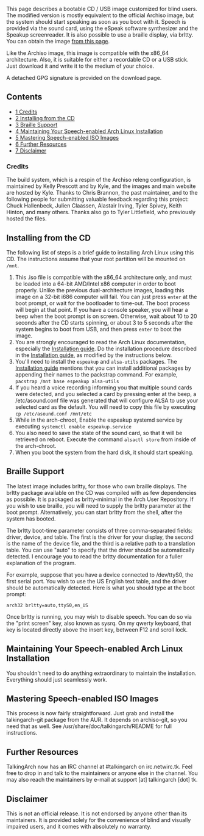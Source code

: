 This page describes a bootable CD / USB image customized for blind users. The modified version is mostly equivalent to the official Archiso image, but the system should start speaking as soon as you boot with it. Speech is provided via the sound card, using the eSpeak software synthesizer and the Speakup screenreader. It is also possible to use a braille display, via brltty. You can obtain the image [from this page](http://talkingarch.tk/).

Like the Archiso image, this image is compatible with the x86_64 architecture. Also, it is suitable for either a recordable CD or a USB stick. Just download it and write it to the medium of your choice.

A detached GPG signature is provided on the download page.

## Contents

*   [1 Credits](#Credits)
*   [2 Installing from the CD](#Installing_from_the_CD)
*   [3 Braille Support](#Braille_Support)
*   [4 Maintaining Your Speech-enabled Arch Linux Installation](#Maintaining_Your_Speech-enabled_Arch_Linux_Installation)
*   [5 Mastering Speech-enabled ISO Images](#Mastering_Speech-enabled_ISO_Images)
*   [6 Further Resources](#Further_Resources)
*   [7 Disclaimer](#Disclaimer)

### Credits

The build system, which is a respin of the Archiso releng configuration, is maintained by Kelly Prescott and by Kyle, and the images and main website are hosted by Kyle. Thanks to Chris Brannon, the past maintainer, and to the following people for submitting valuable feedback regarding this project: Chuck Hallenbeck, Julien Claassen, Alastair Irving, Tyler Spivey, Keith Hinton, and many others. Thanks also go to Tyler Littlefield, who previously hosted the files.

## Installing from the CD

The following list of steps is a brief guide to installing Arch Linux using this CD. The instructions assume that your root partition will be mounted on `/mnt`.

1.  This .iso file is compatible with the x86_64 architecture only, and must be loaded into a 64-bit AMD/Intel x86 computer in order to boot properly. Unlike the previous dual-architecture images, loading this image on a 32-bit i686 computer will fail. You can just press `enter` at the boot prompt, or wait for the bootloader to time-out. The boot process will begin at that point. If you have a console speaker, you will hear a beep when the boot prompt is on screen. Otherwise, wait about 10 to 20 seconds after the CD starts spinning, or about 3 to 5 seconds after the system begins to boot from USB, and then press `enter` to boot the image.
2.  You are strongly encouraged to read the Arch Linux documentation, especially the [Installation guide](/index.php/Installation_guide "Installation guide"). Do the installation procedure described in the [Installation guide](/index.php/Installation_guide "Installation guide"), as modified by the instructions below.
3.  You'll need to install the `espeakup` and `alsa-utils` packages. The [Installation guide](/index.php/Installation_guide "Installation guide") mentions that you can install additional packages by appending their names to the packstrap command. For example, `pacstrap /mnt base espeakup alsa-utils`
4.  If you heard a voice recording informing you that multiple sound cards were detected, and you selected a card by pressing enter at the beep, a /etc/asound.conf file was generated that will configure ALSA to use your selected card as the default. You will need to copy this file by executing `cp /etc/asound.conf /mnt/etc`
5.  While in the arch-chroot, Enable the espeakup systemd service by executing `systemctl enable espeakup.service`
6.  You also need to save the state of the sound card, so that it will be retrieved on reboot. Execute the command `alsactl store` from inside of the arch-chroot.
7.  When you boot the system from the hard disk, it should start speaking.

## Braille Support

The latest image includes brltty, for those who own braille displays. The brltty package available on the CD was compiled with as few dependencies as possible. It is packaged as brltty-minimal in the Arch User Repository. If you wish to use braille, you will need to supply the brltty parameter at the boot prompt. Alternatively, you can start brltty from the shell, after the system has booted.

The brltty boot-time parameter consists of three comma-separated fields: driver, device, and table. The first is the driver for your display, the second is the name of the device file, and the third is a relative path to a translation table. You can use "auto" to specify that the driver should be automatically detected. I encourage you to read the brltty documentation for a fuller explanation of the program.

For example, suppose that you have a device connected to /dev/ttyS0, the first serial port. You wish to use the US English text table, and the driver should be automatically detected. Here is what you should type at the boot prompt:

```
arch32 brltty=auto,ttyS0,en_US

```

Once brltty is running, you may wish to disable speech. You can do so via the "print screen" key, also known as sysrq. On my qwerty keyboard, that key is located directly above the insert key, between F12 and scroll lock.

## Maintaining Your Speech-enabled Arch Linux Installation

You shouldn't need to do anything extraordinary to maintain the installation. Everything should just seamlessly work.

## Mastering Speech-enabled ISO Images

This process is now fairly straightforward. Just grab and install the talkingarch-git package from the AUR. It depends on archiso-git, so you need that as well. See /usr/share/doc/talkingarch/README for full instructions.

## Further Resources

TalkingArch now has an IRC channel at #talkingarch on irc.netwirc.tk. Feel free to drop in and talk to the maintainers or anyone else in the channel. You may also reach the maintainers by e-mail at support [at] talkingarch [dot] tk.

## Disclaimer

This is not an official release. It is not endorsed by anyone other than its maintainers. It is provided solely for the convenience of blind and visually impaired users, and it comes with absolutely no warranty.